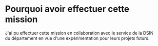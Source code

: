 # Pourquoi avoir effectuer cette mission 

J'ai pu effectuer cette mission en collaboration avec le service de la DSIN du département en vue d'une expérimentation pour leurs projets futurs. 

